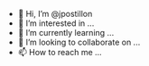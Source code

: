 - 👋 Hi, I’m @jpostillon
- 👀 I’m interested in ...
- 🌱 I’m currently learning ...
- 💞️ I’m looking to collaborate on ...
- 📫 How to reach me ...

<!---
jpostillon/jpostillon is a ✨ special ✨ repository because its `README.md` (this file) appears on your GitHub profile.
You can click the Preview link to take a look at your changes.
--->
